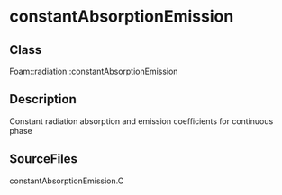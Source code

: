 # constantAbsorptionEmission 
## Class
Foam::radiation::constantAbsorptionEmission

## Description
Constant radiation absorption and emission coefficients for continuous
phase

## SourceFiles
constantAbsorptionEmission.C

